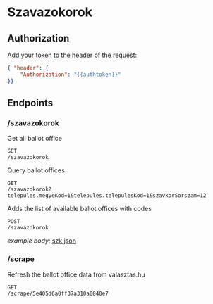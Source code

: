 # Szavazokorok

## Authorization

Add your token to the header of the request:

```json
{ "header": {
	"Authorization": "{{authtoken}}"
}}
```

## Endpoints

### /szavazokorok

Get all ballot office
```
GET
/szavazokorok
```


Query ballot offices
```
GET
/szavazokorok?telepules.megyeKod=1&telepules.telepulesKod=1&szavkorSorszam=12
```

Adds the list of available ballot offices with codes
```
POST
/szavazokorok
```

*example body:* [szk.json](./utils/szk.json)



### /scrape

Refresh the ballot office data from valasztas.hu
```
GET
/scrape/5e405d6a0ff37a310a0840e7
```
